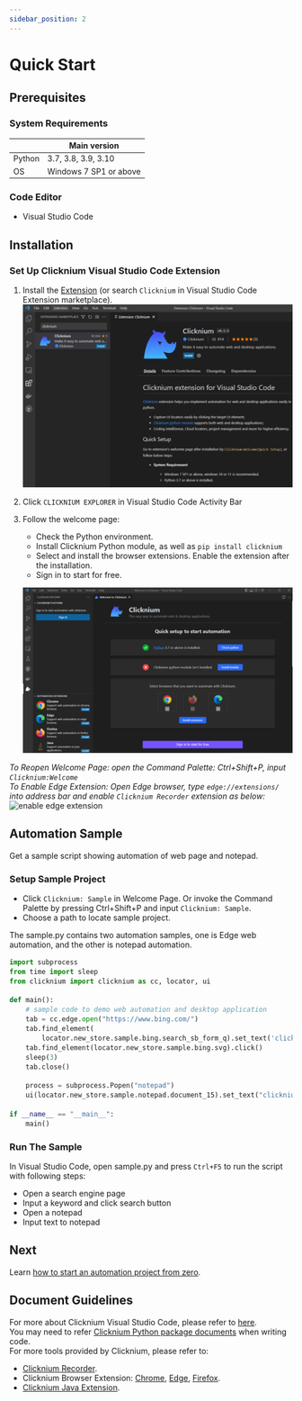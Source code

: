 ```yaml
---
sidebar_position: 2
---
```

# Quick Start

## Prerequisites
### System Requirements​
|                     | Main version                 | 
|---------------------|------------------------------|
| Python              | 3.7, 3.8, 3.9, 3.10          | 
| OS                  | Windows 7 SP1 or above       |


### Code Editor
- Visual Studio Code

## Installation​
### Set Up Clicknium Visual Studio Code Extension
1. Install the [Extension](https://marketplace.visualstudio.com/items?itemName=ClickCorp.clicknium) (or search `Clicknium` in Visual Studio Code Extension marketplace).  
![VSCExtensions](./img/vscextension.PNG)  
2. Click `CLICKNIUM EXPLORER` in Visual Studio Code Activity Bar
3. Follow the welcome page:
    - Check the Python environment.
    - Install Clicknium Python module, as well as `pip install clicknium`
    - Select and install the browser extensions. Enable the extension after the installation. 
    - Sign in to start for free.  
    
    ![welcomepage](./img/vscwelcome.PNG)

_To Reopen Welcome Page: open the Command Palette: Ctrl+Shift+P, input `Clicknium:Welcome`_  
_To Enable Edge Extension: Open Edge browser, type `edge://extensions/` into address bar and enable `Clicknium Recorder` extension as below:_
![enable edge extension](./img/edge_extension_enable_on.png)  

## Automation Sample

Get a sample script showing automation of web page and notepad.

### Setup Sample Project
- Click `Clicknium: Sample` in Welcome Page. Or invoke the Command Palette by pressing Ctrl+Shift+P and input `Clicknium: Sample`.
- Choose a path to locate sample project.

The sample.py contains two automation samples, one is Edge web automation, and the other is notepad automation.

```python
import subprocess
from time import sleep
from clicknium import clicknium as cc, locator, ui

def main():
    # sample code to demo web automation and desktop application
    tab = cc.edge.open("https://www.bing.com/")
    tab.find_element(
        locator.new_store.sample.bing.search_sb_form_q).set_text('clicknium')
    tab.find_element(locator.new_store.sample.bing.svg).click()
    sleep(3)
    tab.close()

    process = subprocess.Popen("notepad")
    ui(locator.new_store.sample.notepad.document_15).set_text("clicknium")

if __name__ == "__main__":
    main()
```

### Run The Sample
In Visual Studio Code, open sample.py and press `Ctrl+F5` to run the script with following steps: 
- Open a search engine page
- Input a keyword and click search button
- Open a notepad
- Input text to notepad

## Next
Learn [how to start an automation project from zero](./tutorial/firstautomation.md).
## Document Guidelines
For more about Clicknium Visual Studio Code, please refer to [here](./tutorial/vscode/vscode.md).  
You may need to refer [Clicknium Python package documents](./references/python/python.md) when writing code.  
For more tools provided by Clicknium, please refer to:  
- [Clicknium Recorder](./tutorial/recorder/recorder.md).  
- Clicknium Browser Extension: [Chrome](./tutorial/extensions/chromeextension.md), [Edge](./tutorial/extensions/edgeextension.md), [Firefox](./tutorial/extensions/firefoxextension.md).  
- [Clicknium Java Extension](./tutorial/extensions/javaextension.md).  
